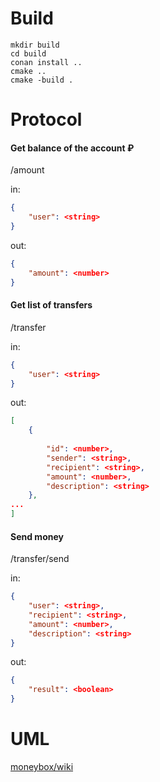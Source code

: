 # Build
```Shell
mkdir build
cd build
conan install ..
cmake ..
cmake -build .
```

# Protocol

#### Get balance of the account ₽
/amount

in:
```json
{
    "user": <string>
}
```
out:
```json
{
    "amount": <number>
}
```

#### Get list of transfers
/transfer

in:
```json
{
    "user": <string>
}
```
out:
```json
[
    {
    
        "id": <number>,
        "sender": <string>,
        "recipient": <string>,
        "amount": <number>,
        "description": <string>
    },
...
]
```

#### Send money
/transfer/send

in:
```json
{
    "user": <string>,
    "recipient": <string>,
    "amount": <number>,
    "description": <string>
}
```
out:
```json
{
    "result": <boolean>
}
```

# UML
[moneybox/wiki](https://github.com/bonewell/moneybox/wiki)

